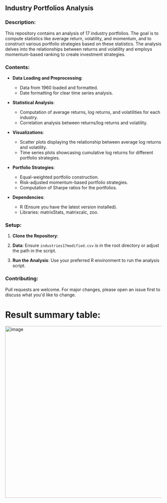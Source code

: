 ## Industry Portfolios Analysis

### Description:
This repository contains an analysis of 17 industry portfolios. The goal is to compute statistics like average return, volatility, and momentum, and to construct various portfolio strategies based on these statistics. The analysis delves into the relationships between returns and volatility and employs momentum-based ranking to create investment strategies.

### Contents:
- **Data Loading and Preprocessing**:
  - Data from 1960 loaded and formatted.
  - Date formatting for clear time series analysis.
   
- **Statistical Analysis**:
  - Computation of average returns, log returns, and volatilities for each industry.
  - Correlation analysis between returns/log returns and volatility.
   
- **Visualizations**:
  - Scatter plots displaying the relationship between average log returns and volatility.
  - Time series plots showcasing cumulative log returns for different portfolio strategies.
   
- **Portfolio Strategies**:
  - Equal-weighted portfolio construction.
  - Risk-adjusted momentum-based portfolio strategies.
  - Computation of Sharpe ratios for the portfolios.
   
- **Dependencies**:
  - R (Ensure you have the latest version installed).
  - Libraries: matrixStats, matrixcalc, zoo.

### Setup:
1. **Clone the Repository**:

2. **Data**:
Ensure `industries17modified.csv` is in the root directory or adjust the path in the script.

3. **Run the Analysis**: 
Use your preferred R environment to run the analysis script.

### Contributing:
Pull requests are welcome. For major changes, please open an issue first to discuss what you'd like to change.


# Result summary table:
<img width="553" alt="image" src="https://github.com/ADT86/portfolio-analysis/assets/102257932/8741bccd-5f9a-4992-84c6-c096b9f8ce76">
